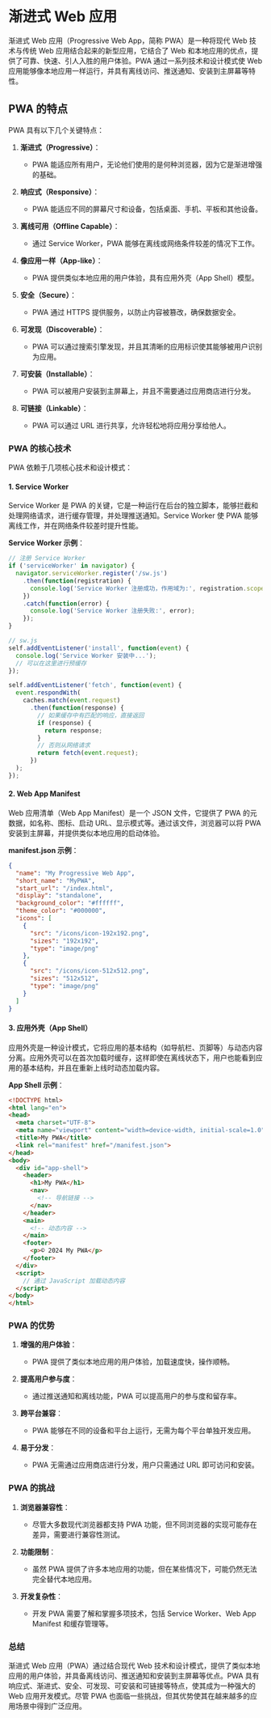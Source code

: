 # 渐进式 Web 应用

渐进式 Web 应用（Progressive Web App，简称 PWA）是一种将现代 Web 技术与传统 Web 应用结合起来的新型应用，它结合了 Web 和本地应用的优点，提供了可靠、快速、引人入胜的用户体验。PWA 通过一系列技术和设计模式使 Web 应用能够像本地应用一样运行，并具有离线访问、推送通知、安装到主屏幕等特性。

## PWA 的特点

PWA 具有以下几个关键特点：

1. **渐进式（Progressive）**：
   - PWA 能适应所有用户，无论他们使用的是何种浏览器，因为它是渐进增强的基础。

2. **响应式（Responsive）**：
   - PWA 能适应不同的屏幕尺寸和设备，包括桌面、手机、平板和其他设备。

3. **离线可用（Offline Capable）**：
   - 通过 Service Worker，PWA 能够在离线或网络条件较差的情况下工作。

4. **像应用一样（App-like）**：
   - PWA 提供类似本地应用的用户体验，具有应用外壳（App Shell）模型。

5. **安全（Secure）**：
   - PWA 通过 HTTPS 提供服务，以防止内容被篡改，确保数据安全。

6. **可发现（Discoverable）**：
   - PWA 可以通过搜索引擎发现，并且其清晰的应用标识使其能够被用户识别为应用。

7. **可安装（Installable）**：
   - PWA 可以被用户安装到主屏幕上，并且不需要通过应用商店进行分发。

8. **可链接（Linkable）**：
   - PWA 可以通过 URL 进行共享，允许轻松地将应用分享给他人。

### PWA 的核心技术

PWA 依赖于几项核心技术和设计模式：

#### 1. Service Worker

Service Worker 是 PWA 的关键，它是一种运行在后台的独立脚本，能够拦截和处理网络请求，进行缓存管理，并处理推送通知。Service Worker 使 PWA 能够离线工作，并在网络条件较差时提升性能。

**Service Worker 示例**：

```javascript
// 注册 Service Worker
if ('serviceWorker' in navigator) {
  navigator.serviceWorker.register('/sw.js')
    .then(function(registration) {
      console.log('Service Worker 注册成功，作用域为:', registration.scope);
    })
    .catch(function(error) {
      console.log('Service Worker 注册失败:', error);
    });
}

// sw.js
self.addEventListener('install', function(event) {
  console.log('Service Worker 安装中...');
  // 可以在这里进行预缓存
});

self.addEventListener('fetch', function(event) {
  event.respondWith(
    caches.match(event.request)
      .then(function(response) {
        // 如果缓存中有匹配的响应，直接返回
        if (response) {
          return response;
        }
        // 否则从网络请求
        return fetch(event.request);
      })
  );
});
```

#### 2. Web App Manifest

Web 应用清单（Web App Manifest）是一个 JSON 文件，它提供了 PWA 的元数据，如名称、图标、启动 URL、显示模式等。通过该文件，浏览器可以将 PWA 安装到主屏幕，并提供类似本地应用的启动体验。

**manifest.json 示例**：

```json
{
  "name": "My Progressive Web App",
  "short_name": "MyPWA",
  "start_url": "/index.html",
  "display": "standalone",
  "background_color": "#ffffff",
  "theme_color": "#000000",
  "icons": [
    {
      "src": "/icons/icon-192x192.png",
      "sizes": "192x192",
      "type": "image/png"
    },
    {
      "src": "/icons/icon-512x512.png",
      "sizes": "512x512",
      "type": "image/png"
    }
  ]
}
```

#### 3. 应用外壳（App Shell）

应用外壳是一种设计模式，它将应用的基本结构（如导航栏、页脚等）与动态内容分离。应用外壳可以在首次加载时缓存，这样即使在离线状态下，用户也能看到应用的基本结构，并且在重新上线时动态加载内容。

**App Shell 示例**：

```html
<!DOCTYPE html>
<html lang="en">
<head>
  <meta charset="UTF-8">
  <meta name="viewport" content="width=device-width, initial-scale=1.0">
  <title>My PWA</title>
  <link rel="manifest" href="/manifest.json">
</head>
<body>
  <div id="app-shell">
    <header>
      <h1>My PWA</h1>
      <nav>
        <!-- 导航链接 -->
      </nav>
    </header>
    <main>
      <!-- 动态内容 -->
    </main>
    <footer>
      <p>© 2024 My PWA</p>
    </footer>
  </div>
  <script>
    // 通过 JavaScript 加载动态内容
  </script>
</body>
</html>
```

### PWA 的优势

1. **增强的用户体验**：
   - PWA 提供了类似本地应用的用户体验，加载速度快，操作顺畅。

2. **提高用户参与度**：
   - 通过推送通知和离线功能，PWA 可以提高用户的参与度和留存率。

3. **跨平台兼容**：
   - PWA 能够在不同的设备和平台上运行，无需为每个平台单独开发应用。

4. **易于分发**：
   - PWA 无需通过应用商店进行分发，用户只需通过 URL 即可访问和安装。

### PWA 的挑战

1. **浏览器兼容性**：
   - 尽管大多数现代浏览器都支持 PWA 功能，但不同浏览器的实现可能存在差异，需要进行兼容性测试。

2. **功能限制**：
   - 虽然 PWA 提供了许多本地应用的功能，但在某些情况下，可能仍然无法完全替代本地应用。

3. **开发复杂性**：
   - 开发 PWA 需要了解和掌握多项技术，包括 Service Worker、Web App Manifest 和缓存管理等。

### 总结

渐进式 Web 应用（PWA）通过结合现代 Web 技术和设计模式，提供了类似本地应用的用户体验，并具备离线访问、推送通知和安装到主屏幕等优点。PWA 具有响应式、渐进式、安全、可发现、可安装和可链接等特点，使其成为一种强大的 Web 应用开发模式。尽管 PWA 也面临一些挑战，但其优势使其在越来越多的应用场景中得到广泛应用。

